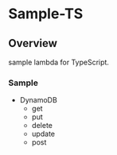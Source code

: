 # Sample-TS

## Overview
sample lambda for TypeScript.

### Sample
- DynamoDB
	- get
	- put
	- delete
	- update
	- post

